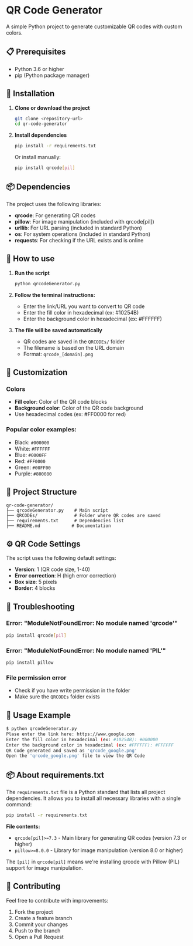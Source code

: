 # QR Code Generator

A simple Python project to generate customizable QR codes with custom colors.

## 📋 Prerequisites

- Python 3.6 or higher
- pip (Python package manager)

## 🚀 Installation

1. **Clone or download the project**

   ```bash
   git clone <repository-url>
   cd qr-code-generator
   ```

2. **Install dependencies**

   ```bash
   pip install -r requirements.txt
   ```

   Or install manually:

   ```bash
   pip install qrcode[pil]
   ```

## 📦 Dependencies

The project uses the following libraries:

- **qrcode**: For generating QR codes
- **pillow**: For image manipulation (included with qrcode[pil])
- **urllib**: For URL parsing (included in standard Python)
- **os**: For system operations (included in standard Python)
- **requests**: For checking if the URL exists and is online

## 🎯 How to use

1. **Run the script**

   ```bash
   python qrcodeGenerator.py
   ```

2. **Follow the terminal instructions:**

   - Enter the link/URL you want to convert to QR code
   - Enter the fill color in hexadecimal (ex: #10254B)
   - Enter the background color in hexadecimal (ex: #FFFFFF)

3. **The file will be saved automatically**
   - QR codes are saved in the `QRCODEs/` folder
   - The filename is based on the URL domain
   - Format: `qrcode_[domain].png`

## 🎨 Customization

### Colors

- **Fill color**: Color of the QR code blocks
- **Background color**: Color of the QR code background
- Use hexadecimal codes (ex: #FF0000 for red)

### Popular color examples:

- Black: `#000000`
- White: `#FFFFFF`
- Blue: `#0000FF`
- Red: `#FF0000`
- Green: `#00FF00`
- Purple: `#800080`

## 📁 Project Structure

```
qr-code-generator/
├── qrcodeGenerator.py    # Main script
├── QRCODEs/              # Folder where QR codes are saved
├── requirements.txt      # Dependencies list
├── README.md            # Documentation

```

## ⚙️ QR Code Settings

The script uses the following default settings:

- **Version**: 1 (QR code size, 1-40)
- **Error correction**: H (high error correction)
- **Box size**: 5 pixels
- **Border**: 4 blocks

## 🔧 Troubleshooting

### Error: "ModuleNotFoundError: No module named 'qrcode'"

```bash
pip install qrcode[pil]
```

### Error: "ModuleNotFoundError: No module named 'PIL'"

```bash
pip install pillow
```

### File permission error

- Check if you have write permission in the folder
- Make sure the `QRCODEs` folder exists

## 📝 Usage Example

```bash
$ python qrcodeGenerator.py
Plase enter the link here: https://www.google.com
Enter the fill color in hexadecimal (ex: #10254B): #000000
Enter the background color in hexadecimal (ex: #FFFFFF): #FFFFFF
QR Code generated and saved as 'qrcode_google.png'
Open the 'qrcode_google.png' file to view the QR Code
```

## 📦 About requirements.txt

The `requirements.txt` file is a Python standard that lists all project dependencies. It allows you to install all necessary libraries with a single command:

```bash
pip install -r requirements.txt
```

**File contents:**

- `qrcode[pil]>=7.3` - Main library for generating QR codes (version 7.3 or higher)
- `pillow>=8.0.0` - Library for image manipulation (version 8.0 or higher)

The `[pil]` in `qrcode[pil]` means we're installing qrcode with Pillow (PIL) support for image manipulation.

## 🤝 Contributing

Feel free to contribute with improvements:

1. Fork the project
2. Create a feature branch
3. Commit your changes
4. Push to the branch
5. Open a Pull Request
